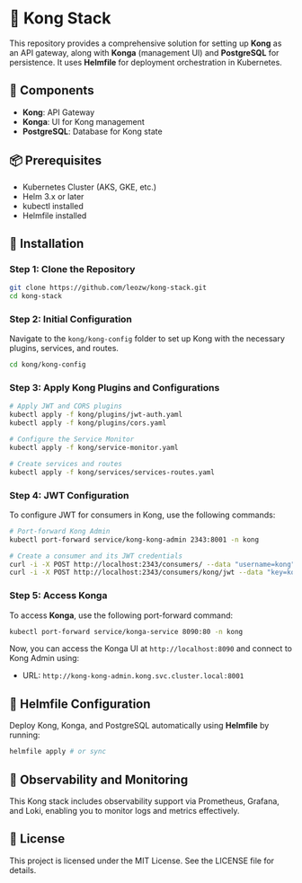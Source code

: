 # 🚀 Kong Stack

This repository provides a comprehensive solution for setting up **Kong** as an API gateway, along with **Konga** (management UI) and **PostgreSQL** for persistence. It uses **Helmfile** for deployment orchestration in Kubernetes.

## 🧰 Components

- **Kong**: API Gateway
- **Konga**: UI for Kong management
- **PostgreSQL**: Database for Kong state

## 📦 Prerequisites

- Kubernetes Cluster (AKS, GKE, etc.)
- Helm 3.x or later
- kubectl installed
- Helmfile installed

## 🚀 Installation

### Step 1: Clone the Repository

```bash
git clone https://github.com/leozw/kong-stack.git
cd kong-stack
```

### Step 2: Initial Configuration

Navigate to the `kong/kong-config` folder to set up Kong with the necessary plugins, services, and routes.

```bash
cd kong/kong-config
```

### Step 3: Apply Kong Plugins and Configurations

```bash
# Apply JWT and CORS plugins
kubectl apply -f kong/plugins/jwt-auth.yaml
kubectl apply -f kong/plugins/cors.yaml

# Configure the Service Monitor
kubectl apply -f kong/service-monitor.yaml

# Create services and routes
kubectl apply -f kong/services/services-routes.yaml
```

### Step 4: JWT Configuration

To configure JWT for consumers in Kong, use the following commands:

```bash
# Port-forward Kong Admin
kubectl port-forward service/kong-kong-admin 2343:8001 -n kong

# Create a consumer and its JWT credentials
curl -i -X POST http://localhost:2343/consumers/ --data "username=kong"
curl -i -X POST http://localhost:2343/consumers/kong/jwt --data "key=kong-jwt" --data "secret=kong-jwt-secret-5dMIdKChUaejehAekD48tvJMdsIgP6Lgm0pfsE"
```

### Step 5: Access Konga

To access **Konga**, use the following port-forward command:

```bash
kubectl port-forward service/konga-service 8090:80 -n kong
```

Now, you can access the Konga UI at `http://localhost:8090` and connect to Kong Admin using:

- URL: `http://kong-kong-admin.kong.svc.cluster.local:8001`

## 📘 Helmfile Configuration

Deploy Kong, Konga, and PostgreSQL automatically using **Helmfile** by running:

```bash
helmfile apply # or sync
```

## 🎯 Observability and Monitoring

This Kong stack includes observability support via Prometheus, Grafana, and Loki, enabling you to monitor logs and metrics effectively.

## 📜 License

This project is licensed under the MIT License. See the LICENSE file for details.